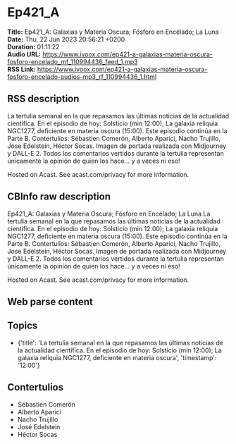 # Ep421_A  
**Title:** Ep421_A: Galaxias y Materia Oscura; Fósforo en Encélado; La Luna  
**Date:** Thu, 22 Jun 2023 20:56:21 +0200  
**Duration:** 01:11:22  
**Audio URL:** https://www.ivoox.com/ep421-a-galaxias-materia-oscura-fosforo-encelado_mf_110994436_feed_1.mp3  
**RSS Link:** https://www.ivoox.com/ep421-a-galaxias-materia-oscura-fosforo-encelado-audios-mp3_rf_110994436_1.html  

## RSS description
La tertulia semanal en la que repasamos las últimas noticias de la actualidad científica. En el episodio de hoy: Solsticio (min 12:00); La galaxia reliquia NGC1277, deficiente en materia oscura (15:00). Este episodio continúa en la Parte B. Contertulios: Sébastien Comerón, Alberto Aparici, Nacho Trujillo, Jose Edelstein, Héctor Socas. Imagen de portada realizada con Midjourney y DALL-E 2. Todos los comentarios vertidos durante la tertulia representan únicamente la opinión de quien los hace... y a veces ni eso!

 Hosted on Acast. See acast.com/privacy for more information.

## CBInfo raw description
Ep421_A: Galaxias y Materia Oscura; Fósforo en Encélado; La Luna
La tertulia semanal en la que repasamos las últimas noticias de la actualidad científica. En el episodio de hoy: Solsticio (min 12:00); La galaxia reliquia NGC1277, deficiente en materia oscura (15:00). Este episodio continúa en la Parte B. Contertulios: Sébastien Comerón, Alberto Aparici, Nacho Trujillo, Jose Edelstein, Héctor Socas. Imagen de portada realizada con Midjourney y DALL-E 2. Todos los comentarios vertidos durante la tertulia representan únicamente la opinión de quien los hace... y a veces ni eso!



 Hosted on Acast. See acast.com/privacy for more information.




## Web parse content


## Topics
- {'title': 'La tertulia semanal en la que repasamos las últimas noticias de la actualidad científica. En el episodio de hoy: Solsticio (min 12:00); La galaxia reliquia NGC1277, deficiente en materia oscura', 'timestamp': '12:00'}
## Contertulios
- Sébastien Comerón
- Alberto Aparici
- Nacho Trujillo
- José Edelstein
- Héctor Socas